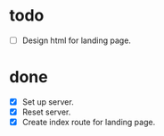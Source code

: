 # todo

- [ ] Design html for landing page.

# done

- [x] Set up server.
- [x] Reset server.
- [x] Create index route for landing page.
